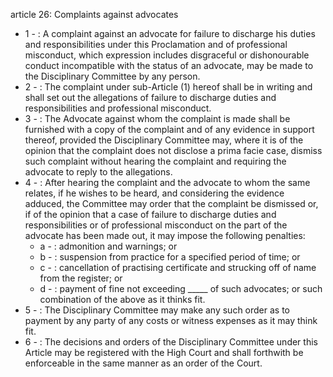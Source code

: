 article 26: Complaints against advocates

<ul>
			<li>1 - : A complaint against an advocate for failure to discharge his duties and responsibilities under this Proclamation and of professional misconduct, which expression includes disgraceful or dishonourable conduct incompatible with the status of an advocate, may be made to the Disciplinary Committee by any person.<ul>
			</ul></li>			<li>2 - : The complaint under sub-Article (1) hereof shall be in writing and shall set out the allegations of failure to discharge duties and responsibilities and professional misconduct.<ul>
			</ul></li>			<li>3 - : The Advocate against whom the complaint is made shall be furnished with a copy of the complaint and of any evidence in support thereof, provided the Disciplinary Committee may, where it is of the opinion that the complaint does not disclose a prima facie case, dismiss such complaint without hearing the complaint and requiring the advocate to reply to the allegations.<ul>
			</ul></li>			<li>4 - : After hearing the complaint and the advocate to whom the same relates, if he wishes to be heard, and considering the evidence adduced, the Committee may order that the complaint be dismissed or, if of the opinion that a case of failure to discharge duties and responsibilities or of professional misconduct on the part of the advocate has been made out, it may impose the following penalties:<ul>
						<li>a - : admonition and warnings; or<ul>
						</ul></li>						<li>b - : suspension from practice for a specified period of time; or<ul>
						</ul></li>						<li>c - : cancellation of practising certificate and strucking off of name from the register; or<ul>
						</ul></li>						<li>d - : payment of fine not exceeding _____ of such advocates; or such combination of the above as it thinks fit.<ul>
						</ul></li>			</ul></li>			<li>5 - : The Disciplinary Committee may make any such order as to payment by any party of any costs or witness expenses as it may think fit.<ul>
			</ul></li>			<li>6 - : The decisions and orders of the Disciplinary Committee under this Article may be registered with the High Court and shall forthwith be enforceable in the same manner as an order of the Court.<ul>
			</ul></li></ul>